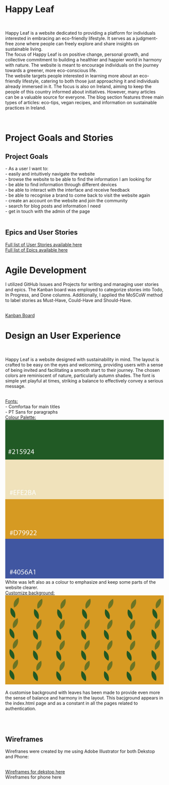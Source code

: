 <h1>Happy Leaf</h1>
<br>
<p>Happy Leaf is a website dedicated to providing a platform for individuals interested in embracing an eco-friendly lifestyle. It serves as a judgment-free zone where people can freely explore and share insights on sustainable living. <br>
The focus of Happy Leaf is on positive change, personal growth, and collective commitment to building a healthier and happier world in harmony with nature. The website is meant to encourage individuals on the journey towards a greener, more eco-conscious life. <br>
The website targets people interested in learning more about an eco-friendly lifestyle, catering to both those just approaching it and individuals already immersed in it. The focus is also on Ireland, aiming to keep the people of this country informed about initiatives. However, many articles can be a valuable source for everyone. The blog section features three main types of articles: eco-tips, vegan recipes, and information on sustainable practices in Ireland.</p>
<br>

<h1>Project Goals and Stories</h1>
<h2>Project Goals</h2>
- As a user I want to:<br>
  - easily and intuitively navigate the website<br>
  - browse the website to be able to find the information I am looking for<br>
  - be able to find information through different devices<br>
  - be able to interact with the interface and receive feedback<br>
  - be able to recognise a brand to come back to visit the website again<br>
  - create an account on the website and join the community<br>
  - search for blog posts and information I need<br>
  - get in touch with the admin of the page<br>
<br>
<h2>Epics and User Stories</h2>
<a href="https://github.com/MidoriSusanna/Happy-Leaf/issues?q=is%3Aissue+is%3Aopen">Full list of User Stories available here</a><br>
<a href="https://github.com/MidoriSusanna/Happy-Leaf/milestones">Full list of Epics available here</a><br>

<h1>Agile Development</h1>
<p>I utilized GitHub Issues and Projects for writing and managing user stories and epics. The Kanban board was employed to categorize stories into Todo, In Progress, and Done columns. Additionally, I applied the MoSCoW method to label stories as Must-Have, Could-Have and Should-Have.</p><br>
<a href="https://github.com/users/MidoriSusanna/projects/1">Kanban Board</a><br>

<h1>Design an User Experience</h1>
<br>
<p>Happy Leaf is a website designed with sustainability in mind. The layout is crafted to be easy on the eyes and welcoming, providing users with a sense of being invited and facilitating a smooth start to their journey. The chosen colors are reminiscent of nature, particularly autumn shades. The font is simple yet playful at times, striking a balance to effectively convey a serious message.<p>
<br>
<u>Fonts: </u><br>
- Comfortaa for main titles <br>
- PT Sans for paragraphs <br>
<u>Colour Palette:</u> <br>
<img src="read.me_pics/palette.jpg" alt="colour palette"><br>
White was left also as a colour to emphasize and keep some parts of the website clearer. <br>
<u>Customize background:</u>
<img src="read.me_pics/background-about-section.jpg" alt="customize background"><br>
<p>A customise background with leaves has been made to provide even more the sense of balance and harmony in the layout. This bacjground appears in the index.html page and as a constant in all the pages related to authentication.</p><br>
<br>
<h2>Wireframes</h2>
<p>Wirefranes were created by me using Adobe Illustrator for both Dekstop and Phone:</p><br>
<a href="WIREFRAMES.md">Wireframes for dekstop here</a>
<br>
<a>Wireframes for phone here</a>



